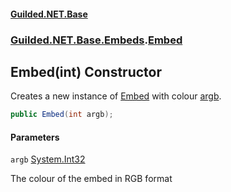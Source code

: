 
#### [Guilded.NET.Base](Guilded_NET_Base 'Guilded.NET.Base')
### [Guilded.NET.Base.Embeds](Guilded_NET_Base#Guilded_NET_Base_Embeds 'Guilded.NET.Base.Embeds').[Embed](Embed 'Guilded.NET.Base.Embeds.Embed')
## Embed(int) Constructor

Creates a new instance of [Embed](Embed 'Guilded.NET.Base.Embeds.Embed') with colour [argb](Embed_Embed(int)#Guilded_NET_Base_Embeds_Embed_Embed(int)_argb 'Guilded.NET.Base.Embeds.Embed.Embed(int).argb').
```csharp
public Embed(int argb);
```

#### Parameters

<a name='Guilded_NET_Base_Embeds_Embed_Embed(int)_argb'></a>
`argb` [System.Int32](https://docs.microsoft.com/en-us/dotnet/api/System.Int32 'System.Int32')

The colour of the embed in RGB format